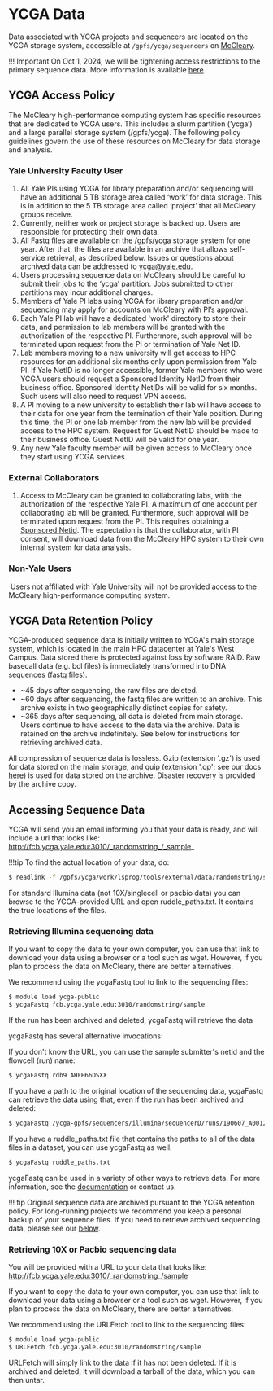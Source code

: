 # YCGA Data

Data associated with YCGA projects and sequencers are located on the YCGA storage system, accessible at `/gpfs/ycga/sequencers` on [McCleary](/clusters/mccleary).

!!! Important
    On Oct 1, 2024, we will be tightening access restrictions to the primary sequence data.  More information is available [here](/data/ycga-permissions).

## YCGA Access Policy

The McCleary high-performance computing system has specific resources that are dedicated to
YCGA users. This includes a slurm partition (‘ycga’) and a large parallel storage system
(/gpfs/ycga). The following policy guidelines govern the use of these resources on McCleary for
data storage and analysis.

### Yale University Faculty User
1. All Yale PIs using YCGA for library preparation and/or sequencing will have an
additional 5 TB storage area called ‘work’ for data storage. This is in addition to the 5
TB storage area called ‘project’ that all McCleary groups receive.
2. Currently, neither work or project storage is backed up. Users are responsible for
protecting their own data.
3. All Fastq files are available on the /gpfs/ycga storage system for one year. After that, the
files are available in an archive that allows self-service retrieval, as described below. Issues or questions about archived data can be addressed to ycga@yale.edu.
4. Users processing sequence data on McCleary should be careful to submit their jobs to the
‘ycga’ partition. Jobs submitted to other partitions may incur additional charges.
5. Members of Yale PI labs using YCGA for library preparation and/or sequencing may
apply for accounts on McCleary with PI’s approval.
6. Each Yale PI lab will have a dedicated 'work' directory to store their data, and permission
to lab members will be granted with the authorization of the respective PI. Furthermore,
such approval will be terminated upon request from the PI or termination of Yale Net ID.
7. Lab members moving to a new university will get access to HPC resources for an
additional six months only upon permission from Yale PI. If Yale NetID is no longer
accessible, former Yale members who were YCGA users should request a Sponsored
Identity NetID from their business office. Sponsored Identity NetIDs will be valid for six
months. Such users will also need to request VPN access.
8. A PI moving to a new university to establish their lab will have access to their data for
one year from the termination of their Yale position. During this time, the PI or one lab
member from the new lab will be provided access to the HPC system. Request for Guest
NetID should be made to their business office. Guest NetID will be valid for one year.
9. Any new Yale faculty member will be given access to McCleary once they start using
YCGA services.

### External Collaborators
1. Access to McCleary can be granted to collaborating labs, with the authorization of the
respective Yale PI. A maximum of one account per collaborating lab will be granted.
Furthermore, such approval will be terminated upon request from the PI.
This requires obtaining a [Sponsored Netid](/clusters-at-yale/access/accounts/#external-collaborators).
The expectation is that the collaborator, with PI consent, will
download data from the McCleary HPC system to their own internal system for data
analysis.

### Non-Yale Users
 Users not affiliated with Yale University will not be provided access to the McCleary high-performance computing system.

## YCGA Data Retention Policy

YCGA-produced sequence data is initially written to YCGA's main storage system, which is located in the main HPC datacenter at Yale's West Campus. Data stored there is protected against loss by software RAID.  Raw basecall data (e.g. bcl files) is immediately transformed into DNA sequences (fastq files).

- ~45 days after sequencing, the raw files are deleted.
- ~60 days after sequencing, the fastq files are written to an archive.  This archive exists in two geographically distinct copies for safety.
- ~365 days after sequencing, all data is deleted from main storage.  Users continue to have access to the data via the archive.  Data is retained on the archive indefinitely.  See below for instructions for retrieving archived data.

All compression of sequence data is lossless.  Gzip (extension '.gz') is used for data stored on the main storage, and quip (extension '.qp'; see our docs [here](/data/archived-sequencing/)) is used for data stored on the archive.
Disaster recovery is provided by the archive copy.

## Accessing Sequence Data

YCGA will send you an email informing you that your data is ready, and will include a url that looks like:
http://fcb.ycga.yale.edu:3010/_randomstring_/_sample_

!!!tip
To find the actual location of your data, do:
``` bash
$ readlink -f /gpfs/ycga/work/lsprog/tools/external/data/randomstring/sample_dir_YourSampleNumber
```
For standard Illumina data (not 10X/singlecell or pacbio data) 
you can browse to the YCGA-provided URL and open ruddle_paths.txt.  It contains the 
true locations of the files.

### Retrieving Illumina sequencing data

If you want to copy the data to your own computer, you can use that link to download your data using a browser or a tool such
as wget.  However, if you plan to process the data on McCleary, there are better alternatives.

We recommend using the ycgaFastq tool to link to the sequencing files:
```bash
$ module load ycga-public
$ ycgaFastq fcb.ycga.yale.edu:3010/randomstring/sample
```

If the run has been archived and deleted, ycgaFastq will retrieve the data

ycgaFastq has several alternative invocations:

If you don't know the URL, you can use the 
sample submitter's netid and the flowcell (run) name:

```bash
$ ycgaFastq rdb9 AHFH66DSXX
```

If you have a path to the original location of the sequencing data, ycgaFastq can retrieve the data using that, even if the run has been archived and deleted:
```bash
$ ycgaFastq /ycga-gpfs/sequencers/illumina/sequencerD/runs/190607_A00124_0104_AHLF3MMSXX/Data/Intensities/BaseCalls/Unaligned-2/Project_Lz438
```

If you have a ruddle_paths.txt file that contains the paths to all of the data files in a dataset, you can
use ycgaFastq as well:

```bash
$ ycgaFastq ruddle_paths.txt
```

ycgaFastq can be used in a variety of other ways to retrieve data.  For more information, see the [documentation](http://campuspress.yale.edu/knightlab/ruddle/ycgafastq) or contact us.

!!! tip
    Original sequence data are archived pursuant to the YCGA retention policy. For long-running projects we recommend you keep a personal backup of your sequence files. If you need to retrieve archived sequencing data, please see our [below](/data/ycga-data/#retrieve-data-from-the-archive).

### Retrieving 10X or Pacbio sequencing data
You will be provided with a URL to your data that looks like:
http://fcb.ycga.yale.edu:3010/_randomstring_/sample

If you want to copy the data to your own computer, you can use that link to download your data using a browser or a tool such
as wget.  However, if you plan to process the data on McCleary, there are better alternatives.

We recommend using the URLFetch tool to link to the sequencing files:
```bash
$ module load ycga-public
$ URLFetch fcb.ycga.yale.edu:3010/randomstring/sample
```

URLFetch will simply link to the data if it has not been deleted.  If it is archived and deleted, it will
download a tarball of the data, which you can then untar.


